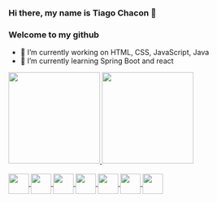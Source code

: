 ### Hi there, my name is Tiago Chacon 👋
<h3>Welcome to my github</h3>


- 🔭 I’m currently working on HTML, CSS, JavaScript, Java
- 🌱 I’m currently learning Spring Boot and react

<div>
  <a href="https://github.com/tiagochacon80">
  <img height="180em" src="https://github-readme-stats.vercel.app/api?            username=tiagochacon80&show_icons=false&theme=algolia&include_all_commits=true&count_private=true"/>
  <img height="180em" src="![Anurag's GitHub stats](https://github-readme-stats.vercel.app/api?username=anuraghazra&theme=dark&show_icons=true)"/>
</div>
  
<div style="display: inline_block"><br>
  <img align="center" height="40" width="40" src="https://cdn.jsdelivr.net/gh/devicons/devicon/icons/html5/html5-original-wordmark.svg" />
  <img align="center" height="40" width="40" src="https://cdn.jsdelivr.net/gh/devicons/devicon/icons/css3/css3-original-wordmark.svg" />
  <img align="center" height="40" width="40" src="https://cdn.jsdelivr.net/gh/devicons/devicon/icons/javascript/javascript-original.svg" />
  <img align="center" height="40" width="40" src="https://cdn.jsdelivr.net/gh/devicons/devicon/icons/git/git-original.svg" />
  <img align="center" height="40" width="40" src="https://cdn.jsdelivr.net/gh/devicons/devicon/icons/github/github-original.svg" /> 
  <img align="center" height="40" width="40" src="https://cdn.jsdelivr.net/gh/devicons/devicon/icons/python/python-original.svg" />
  <img align="center" height="40" width="40" src="https://cdn.jsdelivr.net/gh/devicons/devicon/icons/java/java-original.svg" />
</div>
